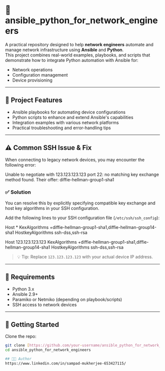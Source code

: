 # 🔧 ansible_python_for_network_engineers

A practical repository designed to help **network engineers** automate and manage network infrastructure using **Ansible** and **Python**.  
This project combines real-world examples, playbooks, and scripts that demonstrate how to integrate Python automation with Ansible for:

- Network operations
- Configuration management
- Device provisioning

---

## 📂 Project Features

- Ansible playbooks for automating device configurations
- Python scripts to enhance and extend Ansible's capabilities
- Integration examples with various network platforms
- Practical troubleshooting and error-handling tips

---

## ⚠️ Common SSH Issue & Fix

When connecting to legacy network devices, you may encounter the following error:

Unable to negotiate with 123.123.123.123 port 22: no matching key exchange method found.
Their offer: diffie-hellman-group1-sha1



### ✅ Solution

You can resolve this by explicitly specifying compatible key exchange and host key algorithms in your SSH configuration.

Add the following lines to your SSH configuration file (`/etc/ssh/ssh_config`):

Host *
KexAlgorithms +diffie-hellman-group1-sha1,diffie-hellman-group14-sha1
HostkeyAlgorithms ssh-dss,ssh-rsa

Host 123.123.123.123
KexAlgorithms +diffie-hellman-group1-sha1,diffie-hellman-group14-sha1
HostkeyAlgorithms ssh-dss,ssh-rsa


> 💡 Tip: Replace `123.123.123.123` with your actual device IP address.

---

## 📌 Requirements

- Python 3.x
- Ansible 2.9+
- Paramiko or Netmiko (depending on playbook/scripts)
- SSH access to network devices

---

## 🚀 Getting Started

Clone the repo:

```bash
git clone [https://github.com/your-username/ansible_python_for_network_engineers.git](https://github.com/mukherjeesampad3/ansible_python_for_network_engineers.git)
cd ansible_python_for_network_engineers

## 🧑‍💻 Author
https://www.linkedin.com/in/sampad-mukherjee-653427115/
